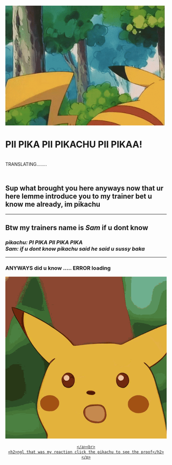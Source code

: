  <img src="/sup.gif"
            alt="hi">
<h1>PII PIKA PII PIKACHU PII PIKAA!</h1>
 <br>
 TRANSLATING........
 <h2><br>Sup what brought you here anyways now that ur here lemme introduce you to my trainer bet u know me already, im pikachu</h2>
    <hr> <h2><b>Btw my trainers name is <i>Sam</i> if u dont know</b>
</h2>

<p>
<p align="center">
<h3><i>pikachu: PI PIKA PII PIKA PIKA <br>
    Sam: if u dont know pikachu said he said u sussy baka</i></h3>
</p>
<hr>
<P>
    <h3> ANYWAYS did u know ..... ERROR loading </h3> 
</p>
<div align="center">
    <a href="https://www.youtube.com/watch?v=dQw4w9WgXcQ" target="_blank">
        <img src="/pikachu.gif"
            alt="pikachu logo">
        
    </a><br>
    <h2>ngl that was my reaction click the pikachu to see the proof</h2>
    </p>
